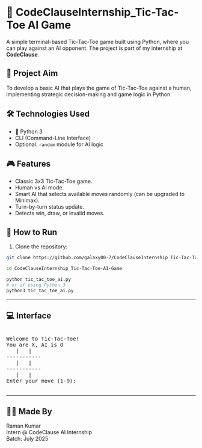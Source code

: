 # 🤖 CodeClauseInternship_Tic-Tac-Toe AI Game


A simple terminal-based Tic-Tac-Toe game built using Python, where you can play against an AI opponent. The project is part of my internship at **CodeClause**.


## 🎯 Project Aim

To develop a basic AI that plays the game of Tic-Tac-Toe against a human, implementing strategic decision-making and game logic in Python.



## 🛠️ Technologies Used

- 🐍 Python 3
- CLI (Command-Line Interface)
- Optional: `random` module for AI logic



## 🎮 Features

- Classic 3x3 Tic-Tac-Toe game.
- Human vs AI mode.
- Smart AI that selects available moves randomly (can be upgraded to Minimax).
- Turn-by-turn status update.
- Detects win, draw, or invalid moves.



## 📁 How to Run

1. Clone the repository:

```bash
git clone https://github.com/galaxy00-7/CodeClauseInternship_Tic-Tac-Toe-AI-Game.git
```
```bash
cd CodeClauseInternship_Tic-Tac-Toe-AI-Game
```
```bash
python tic_tac_toe_ai.py
# or if using Python 3
python3 tic_tac_toe_ai.py
```
---

## 💻 Interface
<pre>
   
Welcome to Tic-Tac-Toe!
You are X, AI is O
   |   |  
-----------
   |   |  
-----------
   |   |  
Enter your move (1-9): 
   
</pre>
---
## 🙋‍♂️ Made By
Raman Kumar  
Intern @ CodeClause AI Internship  
Batch: July 2025  
